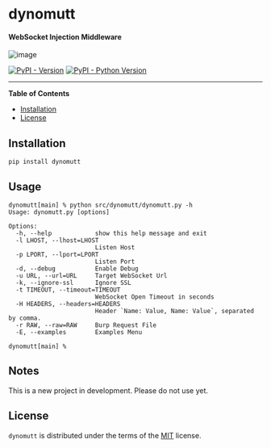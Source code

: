 # dynomutt

#### WebSocket Injection Middleware

![image](https://github.com/dualfade/dynomutt/assets/2522757/c017f4aa-dce0-4bff-9e69-ce77f726b0b1)

[![PyPI - Version](https://img.shields.io/pypi/v/dynomutt.svg)](https://pypi.org/project/dynomutt)
[![PyPI - Python Version](https://img.shields.io/pypi/pyversions/dynomutt.svg)](https://pypi.org/project/dynomutt)

---

**Table of Contents**

- [Installation](#installation)
- [License](#license)

## Installation

```console
pip install dynomutt
```

## Usage

```usage
dynomutt[main] % python src/dynomutt/dynomutt.py -h
Usage: dynomutt.py [options]

Options:
  -h, --help            show this help message and exit
  -l LHOST, --lhost=LHOST
                        Listen Host
  -p LPORT, --lport=LPORT
                        Listen Port
  -d, --debug           Enable Debug
  -u URL, --url=URL     Target WebSocket Url
  -k, --ignore-ssl      Ignore SSL
  -t TIMEOUT, --timeout=TIMEOUT
                        WebSocket Open Timeout in seconds
  -H HEADERS, --headers=HEADERS
                        Header `Name: Value, Name: Value`, separated by comma.
  -r RAW, --raw=RAW     Burp Request File
  -E, --examples        Examples Menu

dynomutt[main] %
```

## Notes

This is a new project in development. Please do not use yet.

## License

`dynomutt` is distributed under the terms of the [MIT](https://spdx.org/licenses/MIT.html) license.

